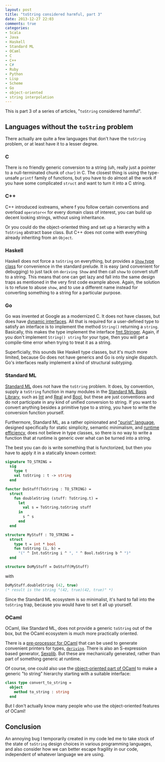 ```yaml
---
layout: post
title: "toString considered harmful, part 3"
date: 2013-12-27 22:03
comments: true
categories: 
- Scala
- Java
- Haskell
- Standard ML
- OCaml
- C
- C++
- C#
- Ruby
- Python
- Lisp
- Scheme
- Go
- object-oriented
- string interpolation
---
```

This is part 3 of a series of articles, "`toString` considered harmful".

<!--more-->

## Languages without the `toString` problem

There actually are quite a few languages that don't have the `toString` problem, or at least have it to a lesser degree.

### C

There is no friendly generic conversion to a string (uh, really just a pointer to a null-terminated chunk of `char`) in C. The closest thing is using the type-unsafe `printf` family of functions, but you have to do almost all the work if you have some complicated `struct` and want to turn it into a C string.

### C++

C++ introduced iostreams, where f you follow certain conventions and overload `operator<<` for every domain class of interest, you can build up decent looking strings, without using inheritance.

Or you could do the object-oriented thing and set up a hierarchy with a `ToString` abstract base class. But C++ does not come with everything already inheriting from an `Object`.

### Haskell

Haskell does not force a `toString` on everything, but provides a [`Show` type class](http://www.haskell.org/tutorial/stdclasses.html) for convenience in the standard prelude. It is easy (and convenient for debugging) to just tack on `deriving Show` and then call `show` to convert stuff to a string. This means that one can get lazy and fall into the same design traps as mentioned in the very first code example above. Again, the solution is to refuse to abuse `show`, and to use a different name instead for converting something to a string for a particular purpose.

### Go

Go was invented at Google as a modernized C. It does not have classes, but does have [dynamic interfaces](http://research.swtch.com/interfaces). All that is required for a user-defined type to satisfy an interface is to implement the method `String()` returning a `string`. Basically, this makes the type implement the interface [fmt.Stringer](http://golang.org/pkg/fmt/#Stringer). Again, if you don't implement `String() string` for your type, then you will get a compile-time error when trying to treat it as a string.

Superficially, this sounds like Haskell type classes, but it's much more limited, because Go does not have generics and Go is only single dispatch. Go's interfaces really implement a kind of structural subtyping.

### Standard ML

[Standard ML](http://www.standardml.org/) does not have the `toString` problem. It does, by convention, supply a `toString` function in many modules in the [Standard ML Basis Library](http://www.standardml.org/Basis/), such as [Int](http://www.standardml.org/Basis/integer.html) and [Real](http://www.standardml.org/Basis/real.html) and [Bool](http://www.standardml.org/Basis/bool.html), but these are just conventions and do not participate in any kind of unified conversion to string. If you want to convert anything besides a primitive type to a string, you have to write the conversion function yourself.

Furthermore, Standard ML, as a rather opinionated and ["purist" language](http://mitpress.mit.edu/books/definition-standard-ml), designed specifically for static simplicity, semantic minimalism, and [runtime efficiency](http://mlton.org/), does not believe in type classes, so there is no way to write a function that at runtime is generic over what can be turned into a string.

The best you can do is write something that is functorized, but then you have to apply it in a statically known context:

```sml
signature TO_STRING =
  sig
    type t
    val toString : t -> string
  end

functor DoStuff(ToString : TO_STRING) =
  struct
    fun doubleString (stuff: ToString.t) =
      let
        val s = ToString.toString stuff
      in
        s ^ s
      end
  end

structure MyStuff : TO_STRING =
  struct
    type t = int * bool
    fun toString (i, b) =
      "(" ^ Int.toString i ^ ", " ^ Bool.toString b ^ ")"
  end

structure DoMyStuff = DoStuff(MyStuff)
```

with

```sml
DoMyStuff.doubleString (42, true)
(* result is the string "(42, true)(42, true)" *)
```

Since the Standard ML ecosystem is so minimalist, it's hard to fall into the `toString` trap, because you would have to set it all up yourself.

### OCaml

OCaml, like Standard ML, does not provide a generic `toString` out of the box, but the OCaml ecosystem is much more practically oriented.

There is a [pre-processor for OCaml](http://en.wikipedia.org/wiki/Camlp4) that can be used to generate convenient printers for types, [`deriving`](https://github.com/ocsigen/deriving). There is also an S-expression based generator, [Sexplib](http://realworldocaml.org/v1/en/html/data-serialization-with-s-expressions.html). But these are mechanically generated, rather than part of something generic at runtime.

Of course, one could also use the [object-oriented part of OCaml](http://caml.inria.fr/pub/docs/manual-ocaml-4.01/objectexamples.html) to make a generic "to string" hierarchy starting with a suitable interface:

```ocaml
class type convert_to_string =
  object
    method to_string : string
  end
```

But I don't actually know many people who use the object-oriented features of OCaml!

## Conclusion

An annoying bug I temporarily created in my code led me to take stock of the state of `toString` design choices in various programming languages, and also consider how we can better escape fragility in our code, independent of whatever language we are using.
